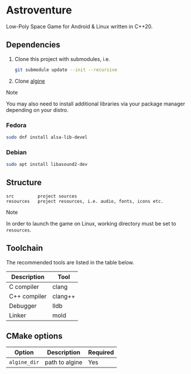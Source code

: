 # Astroventure

Low-Poly Space Game for Android & Linux written in C++20.

## Dependencies

1. Clone this project with submodules, i.e.
   ```bash
   git submodule update --init --recursive
   ```
2. Clone [algine](https://github.com/congard/algine)

> [!NOTE]
> You may also need to install additional libraries via your
> package manager depending on your distro.

### Fedora

```bash
sudo dnf install alsa-lib-devel
```

### Debian

```bash
sudo apt install libasound2-dev
```

## Structure

```
src         project sources
resources   project resources, i.e. audio, fonts, icons etc.
```

> [!NOTE]
> In order to launch the game on Linux,
> working directory must be set to `resources`.

## Toolchain

The recommended tools are listed in the table below.

| Description  | Tool    |
|--------------|---------|
| C compiler   | clang   |
| C++ compiler | clang++ |
| Debugger     | lldb    |
| Linker       | mold    |

## CMake options

| Option       | Description    | Required |
|--------------|----------------|----------|
| `algine_dir` | path to algine | Yes      |
